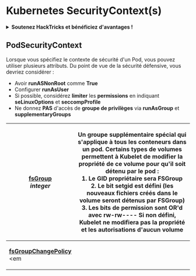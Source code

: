 # Kubernetes SecurityContext(s)

<details>

<summary><strong>Soutenez HackTricks et bénéficiez d'avantages !</strong></summary>

* Si vous souhaitez voir votre **entreprise annoncée dans HackTricks** ou si vous souhaitez accéder à la **dernière version de PEASS ou télécharger HackTricks en PDF**, consultez les [**PLANS D'ABONNEMENT**](https://github.com/sponsors/carlospolop) !
* Obtenez le [**swag officiel PEASS & HackTricks**](https://peass.creator-spring.com)
* Découvrez [**The PEASS Family**](https://opensea.io/collection/the-peass-family), notre collection d'[**NFTs**](https://opensea.io/collection/the-peass-family) exclusifs
* **Rejoignez le** 💬 [**groupe Discord**](https://discord.gg/hRep4RUj7f) ou le [**groupe Telegram**](https://t.me/peass) ou **suivez** moi sur **Twitter** 🐦 [**@carlospolopm**](https://twitter.com/carlospolopm).

</details>

## PodSecurityContext <a href="#podsecuritycontext-v1-core" id="podsecuritycontext-v1-core"></a>

Lorsque vous spécifiez le contexte de sécurité d'un Pod, vous pouvez utiliser plusieurs attributs. Du point de vue de la sécurité défensive, vous devriez considérer :

* Avoir **runASNonRoot** comme **True**
* Configurer **runAsUser**
* Si possible, considérez **limiter** les **permissions** en indiquant **seLinuxOptions** et **seccompProfile**
* Ne donnez **PAS** d'accès de **groupe de privilèges** via **runAsGroup** et **supplementaryGroups**

| <p><a href="https://kubernetes.io/docs/reference/generated/kubernetes-api/v1.23/#podsecuritycontext-v1-core"><strong>fsGroup</strong></a><br><em>integer</em></p>                                                                                                                                                                                                                                                 | <p>Un groupe supplémentaire spécial qui s'applique à <strong>tous les conteneurs dans un pod</strong>. Certains types de volumes permettent à Kubelet de <strong>modifier la propriété de ce volume</strong> pour qu'il soit détenu par le pod :<br>1. Le GID propriétaire sera FSGroup<br>2. Le bit setgid est défini (les nouveaux fichiers créés dans le volume seront détenus par FSGroup)<br>3. Les bits de permission sont OR'd avec rw-rw---- Si non défini, Kubelet ne modifiera pas la propriété et les autorisations d'aucun volume</p> |
| ----------------------------------------------------------------------------------------------------------------------------------------------------------------------------------------------------------------------------------------------------------------------------------------------------------------------------------------------------------------------------------------------------------------- | ------------------------------------------------------------------------------------------------------------------------------------------------------------------------------------------------------------------------------------------------------------------------------------------------------------------------------------------------------------------------------------------------------------------------------------------------------------------------------------- |
| <p><a href="https://kubernetes.io/docs/reference/generated/kubernetes-api/v1.23/#podsecuritycontext-v1-core"><strong>fsGroupChangePolicy</strong></a><br><em